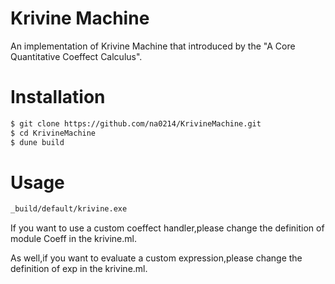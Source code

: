 # Krivine Machine

An implementation of Krivine Machine that introduced by the "A Core Quantitative Coeffect Calculus".

# Installation

```bash
$ git clone https://github.com/na0214/KrivineMachine.git
$ cd KrivineMachine
$ dune build
```

# Usage

```bash
_build/default/krivine.exe
```

If you want to use a custom coeffect handler,please change the definition of module Coeff in the krivine.ml.

As well,if you want to evaluate a custom expression,please change the definition of exp in the krivine.ml.